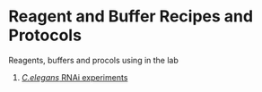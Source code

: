 # Reagent and Buffer Recipes and Protocols

Reagents, buffers and procols using in the lab

1. [*C.elegans* RNAi experiments ](https://github.com/yanwuguo/Reagent-and-Buffer-Recipes-and-Protocols/blob/master/C.elegans%20RNAi.md)
